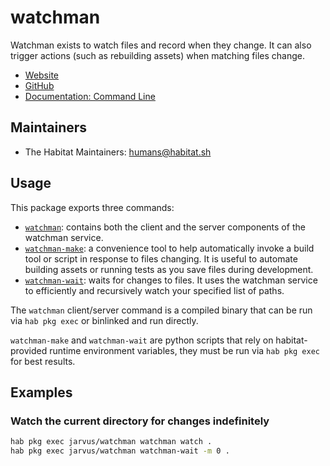 # watchman

Watchman exists to watch files and record when they change. It can also trigger actions (such as rebuilding assets) when matching files change.

* [Website](https://facebook.github.io/watchman/)
* [GitHub](https://github.com/facebook/watchman)
* [Documentation: Command Line](https://facebook.github.io/watchman/docs/cli-options.html)

## Maintainers

* The Habitat Maintainers: <humans@habitat.sh>

## Usage

This package exports three commands:

* [`watchman`](https://facebook.github.io/watchman/docs/cli-options.html): contains both the client and the server components of the watchman service.
* [`watchman-make`](https://facebook.github.io/watchman/docs/watchman-make.html): a convenience tool to help automatically invoke a build tool or script in response to files changing. It is useful to automate building assets or running tests as you save files during development.
* [`watchman-wait`](https://facebook.github.io/watchman/docs/watchman-wait.html): waits for changes to files. It uses the watchman service to efficiently and recursively watch your specified list of paths.

The `watchman` client/server command is a compiled binary that can be run via `hab pkg exec` or binlinked and run directly.

`watchman-make` and `watchman-wait` are python scripts that rely on habitat-provided runtime environment variables, they must be run via `hab pkg exec` for best results.

## Examples

### Watch the current directory for changes indefinitely

```bash
hab pkg exec jarvus/watchman watchman watch .
hab pkg exec jarvus/watchman watchman-wait -m 0 .
```
